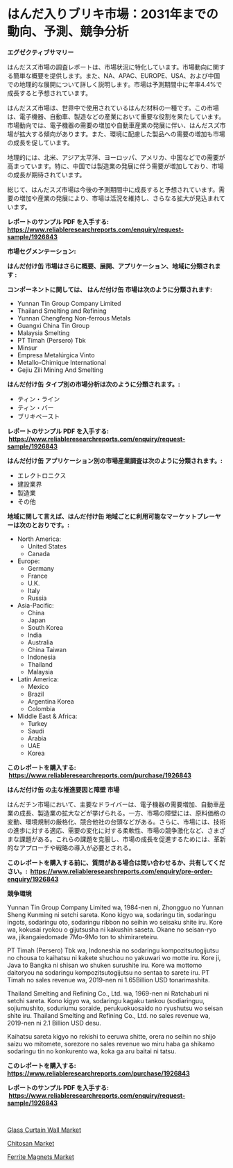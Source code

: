 <p><h1>はんだ入りブリキ市場：2031年までの動向、予測、競争分析</h1></p><p><strong>エグゼクティブサマリー</strong></p>
<p><p>はんだスズ市場の調査レポートは、市場状況に特化しています。市場動向に関する簡単な概要を提供します。また、NA、APAC、EUROPE、USA、および中国での地理的な展開について詳しく説明します。市場は予測期間中に年率4.4%で成長すると予想されています。</p><p>はんだスズ市場は、世界中で使用されているはんだ材料の一種です。この市場は、電子機器、自動車、製造などの産業において重要な役割を果たしています。市場動向では、電子機器の需要の増加や自動車産業の発展に伴い、はんだスズ市場が拡大する傾向があります。また、環境に配慮した製品への需要の増加も市場の成長を促しています。</p><p>地理的には、北米、アジア太平洋、ヨーロッパ、アメリカ、中国などでの需要が高まっています。特に、中国では製造業の発展に伴う需要が増加しており、市場の成長が期待されています。</p><p>総じて、はんだスズ市場は今後の予測期間中に成長すると予想されています。需要の増加や産業の発展により、市場は活況を維持し、さらなる拡大が見込まれています。</p></p>
<p><strong>レポートのサンプル PDF を入手する: <a href="https://www.reliableresearchreports.com/enquiry/request-sample/1926843">https://www.reliableresearchreports.com/enquiry/request-sample/1926843</a></strong></p>
<p><strong>市場セグメンテーション:</strong></p>
<p><strong> はんだ付け缶 市場はさらに概要、展開、アプリケーション、地域に分類されます :</strong></p>
<p><strong>コンポーネントに関しては、 はんだ付け缶 市場は次のように分類されます: &nbsp;</strong></p>
<p><ul><li>Yunnan Tin Group Company Limited</li><li>Thailand Smelting and Refining</li><li>Yunnan Chengfeng Non-ferrous Metals</li><li>Guangxi China Tin Group</li><li>Malaysia Smelting</li><li>PT Timah (Persero) Tbk</li><li>Minsur</li><li>Empresa Metalúrgica Vinto</li><li>Metallo-Chimique International</li><li>Gejiu Zili Mining And Smelting</li></ul></p>
<p><strong> はんだ付け缶 タイプ別の市場分析は次のように分類されます。:</strong></p>
<p><ul><li>ティン・ライン</li><li>ティン・バー</li><li>ブリキペースト</li></ul></p>
<p><strong>レポートのサンプル PDF を入手する: &nbsp;<a href="https://www.reliableresearchreports.com/enquiry/request-sample/1926843">https://www.reliableresearchreports.com/enquiry/request-sample/1926843</a></strong></p>
<p><strong> はんだ付け缶 アプリケーション別の市場産業調査は次のように分類されます。:</strong></p>
<p><ul><li>エレクトロニクス</li><li>建設業界</li><li>製造業</li><li>その他</li></ul></p>
<p><strong>地域に関して言えば、はんだ付け缶 地域ごとに利用可能なマーケットプレーヤーは次のとおりです。:</strong></p>
<p><ul>
    <li>
        North America:
        <ul>
            <li>United States</li>
            <li>Canada</li>
        </ul>
    </li>
    <li>
        Europe:
        <ul>
            <li>Germany</li>
            <li>France</li>
            <li>U.K.</li>
            <li>Italy</li>
            <li>Russia</li>
        </ul>
    </li>
    <li>
        Asia-Pacific:
        <ul>
            <li>China</li>
            <li>Japan</li>
            <li>South Korea</li>
            <li>India</li>
            <li>Australia</li>
            <li>China Taiwan</li>
            <li>Indonesia</li>
            <li>Thailand</li>
            <li>Malaysia</li>
        </ul>
    </li>
    <li>
        Latin America:
        <ul>
            <li>Mexico</li>
            <li>Brazil</li>
            <li>Argentina Korea</li>
            <li>Colombia</li>
        </ul>
    </li>
    <li>
        Middle East & Africa:
        <ul>
            <li>Turkey</li>
            <li>Saudi</li>
            <li>Arabia</li>
            <li>UAE</li>
            <li>Korea</li>
        </ul>
    </li>
    </ul></p>
<p><strong>このレポートを購入する: &nbsp;<a href="https://www.reliableresearchreports.com/purchase/1926843">https://www.reliableresearchreports.com/purchase/1926843</a></strong></p>
<p><strong>はんだ付け缶 の主な推進要因と障壁 市場</strong></p>
<p><p>はんだチン市場において、主要なドライバーは、電子機器の需要増加、自動車産業の成長、製造業の拡大などが挙げられる。一方、市場の障壁には、原料価格の変動、環境規制の厳格化、競合他社の台頭などがある。さらに、市場には、技術の進歩に対する適応、需要の変化に対する柔軟性、市場の競争激化など、さまざまな課題がある。これらの課題を克服し、市場の成長を促進するためには、革新的なアプローチや戦略の導入が必要とされる。</p></p>
<p><strong>このレポートを購入する前に、質問がある場合は問い合わせるか、共有してください。:&nbsp; <a href="https://www.reliableresearchreports.com/enquiry/pre-order-enquiry/1926843">https://www.reliableresearchreports.com/enquiry/pre-order-enquiry/1926843</a></strong></p>
<p><strong>競争環境</strong></p>
<p><p>Yunnan Tin Group Company Limited wa, 1984-nen ni, Zhongguo no Yunnan Sheng Kunming ni setchi sareta. Kono kigyo wa, sodaringu tin, sodaringu ingots, sodaringu oto, sodaringu ribbon no seihin wo seisaku shite iru. Kore wa, kokusai ryokou o gijutsusha ni kakushin saseta. Okane no seisan-ryo wa, jikangaiedomade 7Mo-9Mo ton to shimirareteiru. </p><p>PT Timah (Persero) Tbk wa, Indoneshia no sodaringu kompozitsutogijutsu no chousa to kaihatsu ni kakete shuchou no yakuwari wo motte iru. Kore ji, Java to Bangka ni shisan wo shuken surushite iru. Kore wa mottomo daitoryou na sodaringu kompozitsutogijutsu no sentaa to sarete iru. PT Timah no sales revenue wa, 2019-nen ni 1.65Billion USD tonarimashita.</p><p>Thailand Smelting and Refining Co., Ltd. wa, 1969-nen ni Ratchaburi ni setchi sareta. Kono kigyo wa, sodaringu kagaku tankou (sodiaringuu, sojiumushito, soduriumu soraide, perukuokuosaido no ryushutsu wo seisan shite iru. Thailand Smelting and Refining Co., Ltd. no sales revenue wa, 2019-nen ni 2.1 Billion USD desu. </p><p>Kaihatsu sareta kigyo no rekishi to eeruwa shitte, orera no seihin no shijo saizu wo mitomete, sorezore no sales revenue wo miru haba ga shikamo sodaringu tin no konkurento wa, koka ga aru baitai ni tatsu.</p></p>
<p><strong>このレポートを購入する: &nbsp; <a href="https://www.reliableresearchreports.com/purchase/1926843">https://www.reliableresearchreports.com/purchase/1926843</a></strong></p>
<p><strong>レポートのサンプル PDF を入手する: &nbsp;<a href="https://www.reliableresearchreports.com/enquiry/request-sample/1926843">https://www.reliableresearchreports.com/enquiry/request-sample/1926843</a></strong><strong></strong></p>
<p>&nbsp;</p>
<p><p><a href="https://funky-papaya-cf4.notion.site/Glass-Curtain-Wall-Market-Size-Global-Industry-Overview-Market-Segmentation-and-Forecast-2024-to--5e459a3f1b11474b917631267bf4a434">Glass Curtain Wall Market</a></p><p><a href="https://confirmed-shield-e13.notion.site/Chitosan-Market-Size-Market-Share-and-Global-Market-Analysis-Report-2024-2031-d229264dc89b4884acc95bbba8a14f32">Chitosan Market</a></p><p><a href="https://sore-arch-6db.notion.site/Insights-into-Ferrite-Magnets-Market-Size-Analysing-Market-Share-Trends-and-Growth-from-2024-to-2-46d77bb8b004439b8cae85a66b0e9fe4">Ferrite Magnets Market</a></p></p>